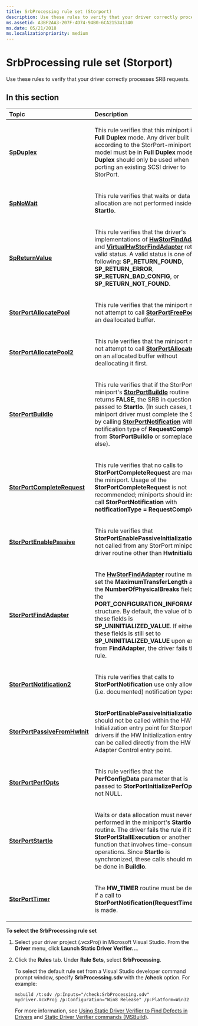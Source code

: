 ```yaml
---
title: SrbProcessing rule set (Storport)
description: Use these rules to verify that your driver correctly processes SRB requests.
ms.assetid: A3BF2AA3-207F-4D74-94B0-6CA215341340
ms.date: 05/21/2018
ms.localizationpriority: medium
---
```


# SrbProcessing rule set (Storport)


Use these rules to verify that your driver correctly processes SRB requests.

## In this section


<table>
<colgroup>
<col width="50%" />
<col width="50%" />
</colgroup>
<thead>
<tr class="header">
<th align="left">Topic</th>
<th align="left">Description</th>
</tr>
</thead>
<tbody>
<tr class="odd">
<td align="left"><p><a href="storport-spduplex.md" data-raw-source="[&lt;strong&gt;SpDuplex&lt;/strong&gt;](storport-spduplex.md)"><strong>SpDuplex</strong></a></p></td>
<td align="left"><p>This rule verifies that this miniport is in <strong>Full Duplex</strong> mode. Any driver built according to the StorPort-miniport model must be in <strong>Full Duplex</strong> mode. <strong>Half Duplex</strong> should only be used when porting an existing SCSI driver to StorPort.</p></td>
</tr>
<tr class="even">
<td align="left"><p><a href="storport-spnowait.md" data-raw-source="[&lt;strong&gt;SpNoWait&lt;/strong&gt;](storport-spnowait.md)"><strong>SpNoWait</strong></a></p></td>
<td align="left"><p>This rule verifies that waits or data allocation are not performed inside <strong>StartIo</strong>.</p></td>
</tr>
<tr class="odd">
<td align="left"><p><a href="storport-spreturnvalue.md" data-raw-source="[&lt;strong&gt;SpReturnValue&lt;/strong&gt;](storport-spreturnvalue.md)"><strong>SpReturnValue</strong></a></p></td>
<td align="left"><p>This rule verifies that the driver's implementations of <a href="/windows-hardware/drivers/ddi/storport/nc-storport-hw_find_adapter" data-raw-source="[&lt;strong&gt;HwStorFindAdapter&lt;/strong&gt;](/windows-hardware/drivers/ddi/storport/nc-storport-hw_find_adapter)"><strong>HwStorFindAdapter</strong></a> and <a href="/windows-hardware/drivers/ddi/storport/nc-storport-virtual_hw_find_adapter" data-raw-source="[&lt;strong&gt;VirtualHwStorFindAdapter&lt;/strong&gt;](/windows-hardware/drivers/ddi/storport/nc-storport-virtual_hw_find_adapter)"><strong>VirtualHwStorFindAdapter</strong></a> return a valid status. A valid status is one of the following: <strong>SP_RETURN_FOUND</strong>, <strong>SP_RETURN_ERROR</strong>, <strong>SP_RETURN_BAD_CONFIG</strong>, or <strong>SP_RETURN_NOT_FOUND</strong>.</p></td>
</tr>
<tr class="even">
<td align="left"><p><a href="storportallocatepool.md" data-raw-source="[&lt;strong&gt;StorPortAllocatePool&lt;/strong&gt;](storportallocatepool.md)"><strong>StorPortAllocatePool</strong></a></p></td>
<td align="left"><p>This rule verifies that the miniport must not attempt to call <a href="/windows-hardware/drivers/ddi/storport/nf-storport-storportfreepool" data-raw-source="[&lt;strong&gt;StorPortFreePool&lt;/strong&gt;](/windows-hardware/drivers/ddi/storport/nf-storport-storportfreepool)"><strong>StorPortFreePool</strong></a> on an deallocated buffer.</p></td>
</tr>
<tr class="odd">
<td align="left"><p><a href="storport-storportallocatepool2.md" data-raw-source="[&lt;strong&gt;StorPortAllocatePool2&lt;/strong&gt;](storport-storportallocatepool2.md)"><strong>StorPortAllocatePool2</strong></a></p></td>
<td align="left"><p>This rule verifies that the miniport must not attempt to call <a href="/windows-hardware/drivers/ddi/storport/nf-storport-storportallocatepool" data-raw-source="[&lt;strong&gt;StorPortAllocatePool&lt;/strong&gt;](/windows-hardware/drivers/ddi/storport/nf-storport-storportallocatepool)"><strong>StorPortAllocatePool</strong></a> on an allocated buffer without deallocating it first.</p></td>
</tr>
<tr class="even">
<td align="left"><p><a href="storport-storportbuildio.md" data-raw-source="[&lt;strong&gt;StorPortBuildIo&lt;/strong&gt;](storport-storportbuildio.md)"><strong>StorPortBuildIo</strong></a></p></td>
<td align="left"><p>This rule verifies that if the StorPort miniport's <a href="storport-storportbuildio.md" data-raw-source="[&lt;strong&gt;StorPortBuildIo&lt;/strong&gt;](storport-storportbuildio.md)"><strong>StorPortBuildIo</strong></a> routine returns <strong>FALSE</strong>, the SRB in question is not passed to <strong>StartIo</strong>. (In such cases, the miniport driver must complete the SRB by calling <a href="/windows-hardware/drivers/ddi/storport/nf-storport-storportnotification" data-raw-source="[&lt;strong&gt;StorPortNotification&lt;/strong&gt;](/windows-hardware/drivers/ddi/storport/nf-storport-storportnotification)"><strong>StorPortNotification</strong></a> with a notification type of <strong>RequestComplete</strong> from <strong>StorPortBuildIo</strong> or someplace else).</p></td>
</tr>
<tr class="odd">
<td align="left"><p><a href="storport-storportcompleterequest.md" data-raw-source="[&lt;strong&gt;StorPortCompleteRequest&lt;/strong&gt;](storport-storportcompleterequest.md)"><strong>StorPortCompleteRequest</strong></a></p></td>
<td align="left"><p>This rule verifies that no calls to <strong>StorPortCompleteRequest</strong> are made by the miniport. Usage of the <strong>StorPortCompleteRequest</strong> is not recommended; miniports should instead call <strong>StorPortNotification</strong> with <strong>notificationType = RequestComplete</strong>.</p></td>
</tr>
<tr class="even">
<td align="left"><p><a href="storport-storportenablepassive.md" data-raw-source="[&lt;strong&gt;StorPortEnablePassive&lt;/strong&gt;](storport-storportenablepassive.md)"><strong>StorPortEnablePassive</strong></a></p></td>
<td align="left"><p>This rule verifies that <strong>StorPortEnablePassiveInitialization</strong> is not called from any StorPort miniport driver routine other than <strong>HwInitialize</strong>.</p></td>
</tr>
<tr class="odd">
<td align="left"><p><a href="storport-storportfindadapter.md" data-raw-source="[&lt;strong&gt;StorPortFindAdapter&lt;/strong&gt;](storport-storportfindadapter.md)"><strong>StorPortFindAdapter</strong></a></p></td>
<td align="left"><p>The <a href="/windows-hardware/drivers/ddi/storport/nc-storport-hw_find_adapter" data-raw-source="[&lt;strong&gt;HwStorFindAdapter&lt;/strong&gt;](/windows-hardware/drivers/ddi/storport/nc-storport-hw_find_adapter)"><strong>HwStorFindAdapter</strong></a> routine must set the <strong>MaximumTransferLength</strong> and the <strong>NumberOfPhysicalBreaks</strong> fields in the <strong>PORT_CONFIGURATION_INFORMATION</strong> structure. By default, the value of both these fields is <strong>SP_UNINITIALIZED_VALUE</strong>. If either of these fields is still set to <strong>SP_UNINITIALIZED_VALUE</strong> upon exit from <strong>FindAdapter</strong>, the driver fails the rule.</p></td>
</tr>
<tr class="even">
<td align="left"><p><a href="storport-storportnotification2.md" data-raw-source="[&lt;strong&gt;StorPortNotification2&lt;/strong&gt;](storport-storportnotification2.md)"><strong>StorPortNotification2</strong></a></p></td>
<td align="left"><p>This rule verifies that calls to <strong>StorPortNotification</strong> use only allowed (i.e. documented) notification types.</p></td>
</tr>
<tr class="odd">
<td align="left"><p><a href="storport-storportpassivefromhwinit.md" data-raw-source="[&lt;strong&gt;StorPortPassiveFromHwInit&lt;/strong&gt;](storport-storportpassivefromhwinit.md)"><strong>StorPortPassiveFromHwInit</strong></a></p></td>
<td align="left"><p><strong>StorPortEnablePassiveInitialization</strong> should not be called within the HW Initialization entry point for Storport drivers if the HW Initialization entry point can be called directly from the HW Adapter Control entry point.</p></td>
</tr>
<tr class="even">
<td align="left"><p><a href="storport-storportperfopts.md" data-raw-source="[&lt;strong&gt;StorPortPerfOpts&lt;/strong&gt;](storport-storportperfopts.md)"><strong>StorPortPerfOpts</strong></a></p></td>
<td align="left"><p>This rule verifies that the <strong>PerfConfigData</strong> parameter that is passed to <strong>StorPortInitializePerfOpts</strong> is not NULL.</p></td>
</tr>
<tr class="odd">
<td align="left"><p><a href="storport-storportstartio.md" data-raw-source="[&lt;strong&gt;StorPortStartIo&lt;/strong&gt;](storport-storportstartio.md)"><strong>StorPortStartIo</strong></a></p></td>
<td align="left"><p>Waits or data allocation must never be performed in the miniport's <strong>StartIo</strong> routine. The driver fails the rule if it calls <strong>StorPortStallExecution</strong> or another function that involves time-consuming operations. Since <strong>StartIo</strong> is synchronized, these calls should mostly be done in <strong>BuildIo</strong>.</p></td>
</tr>
<tr class="even">
<td align="left"><p><a href="storport-storporttimer.md" data-raw-source="[&lt;strong&gt;StorPortTimer&lt;/strong&gt;](storport-storporttimer.md)"><strong>StorPortTimer</strong></a></p></td>
<td align="left"><p>The <strong>HW_TIMER</strong> routine must be defined if a call to <strong>StorPortNotification(RequestTimerCall)</strong> is made.</p></td>
</tr>
</tbody>
</table>

 

**To select the SrbProcessing rule set**

1.  Select your driver project (.vcxProj) in Microsoft Visual Studio. From the **Driver** menu, click **Launch Static Driver Verifier…**.

2.  Click the **Rules** tab. Under **Rule Sets**, select **SrbProcessing**.

    To select the default rule set from a Visual Studio developer command prompt window, specify **SrbProcessing.sdv** with the **/check** option. For example:

    ```
    msbuild /t:sdv /p:Inputs="/check:SrbProcessing.sdv" mydriver.VcxProj /p:Configuration="Win8 Release" /p:Platform=Win32
    ```

    For more information, see [Using Static Driver Verifier to Find Defects in Drivers](./using-static-driver-verifier-to-find-defects-in-drivers.md) and [Static Driver Verifier commands (MSBuild)](./-static-driver-verifier-commands--msbuild-.md).

